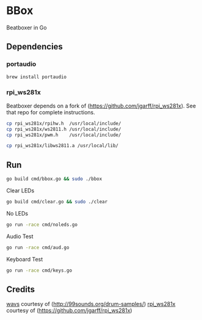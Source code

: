 # BBox

Beatboxer in Go

## Dependencies

### portaudio

```bash
brew install portaudio
```

### rpi_ws281x

Beatboxer depends on a fork of (https://github.com/jgarff/rpi_ws281x). See that
repo for complete instructions.

```bash
cp rpi_ws281x/rpihw.h  /usr/local/include/
cp rpi_ws281x/ws2811.h /usr/local/include/
cp rpi_ws281x/pwm.h    /usr/local/include/

cp rpi_ws281x/libws2811.a /usr/local/lib/
```

## Run

```bash
go build cmd/bbox.go && sudo ./bbox
```

Clear LEDs

```bash
go build cmd/clear.go && sudo ./clear
```

No LEDs

```bash
go run -race cmd/noleds.go
```

Audio Test

```bash
go run -race cmd/aud.go
```

Keyboard Test

```bash
go run -race cmd/keys.go
```

## Credits

[wavs](wavs) courtesy of (http://99sounds.org/drum-samples/)
[rpi_ws281x](rpi_ws281x) courtesy of (https://github.com/jgarff/rpi_ws281x)
